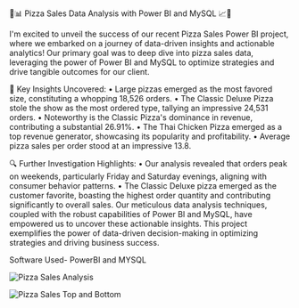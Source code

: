 🍕📊 Pizza Sales Data Analysis with Power BI and MySQL 📈🚀

I'm excited to unveil the success of our recent Pizza Sales Power BI project, where we embarked on a journey of data-driven insights and actionable analytics! Our primary goal was to deep dive into pizza sales data, leveraging the power of Power BI and MySQL to optimize strategies and drive tangible outcomes for our client.

📌 Key Insights Uncovered:
•	Large pizzas emerged as the most favored size, constituting a whopping 18,526 orders.
•	The Classic Deluxe Pizza stole the show as the most ordered type, tallying an impressive 24,531 orders.
•	Noteworthy is the Classic Pizza's dominance in revenue, contributing a substantial 26.91%.
•	The Thai Chicken Pizza emerged as a top revenue generator, showcasing its popularity and profitability.
•	Average pizza sales per order stood at an impressive 13.8.

🔍 Further Investigation Highlights:
•	Our analysis revealed that orders peak on weekends, particularly Friday and Saturday evenings, aligning with consumer behavior patterns.
•	The Classic Deluxe pizza emerged as the customer favorite, boasting the highest order quantity and contributing significantly to overall sales.
Our meticulous data analysis techniques, coupled with the robust capabilities of Power BI and MySQL, have empowered us to uncover these actionable insights. This project exemplifies the power of data-driven decision-making in optimizing strategies and driving business success.

Software Used- PowerBI and MYSQL


![Pizza Sales Analysis](https://github.com/pawansukheja/Pizza-Sales-PowerBI-SQL/assets/163865690/674e6014-0a34-48b3-949b-db7cce29efee)

![Pizza Sales Top and Bottom](https://github.com/pawansukheja/Pizza-Sales-PowerBI-SQL/assets/163865690/d5a8338a-c463-4bcd-a0dc-e3a6eb7a8950)

